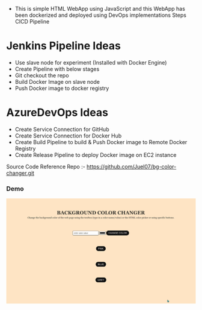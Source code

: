 
- This is simple HTML WebApp using JavaScript and this WebApp has been dockerized and deployed using DevOps implementations
Steps CICD Pipeline

Jenkins Pipeline Ideas
======================
- Use slave node for experiment (Installed with Docker Engine)
- Create Pipeline with below stages
- Git checkout the repo
- Build Docker Image on slave node
- Push Docker image to docker registry

AzureDevOps Ideas
======================
- Create Service Connection for GitHub
- Create Service Connection for Docker Hub
- Create Build Pipeline to build & Push Docker image to Remote Docker Registry
- Create Release Pipeline to deploy Docker image on EC2 instance

Source Code Reference Repo :- https://github.com/Juel07/bg-color-changer.git
### Demo
![quick website demo](website-demo-gif.gif)

